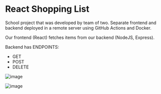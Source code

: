 # React Shopping List

School project that was developed by team of two. Separate frontend and backend deployed in a remote server using GitHub Actions and Docker.

Our frontend (React) fetches items from our backend (NodeJS, Express).

Backend has ENDPOINTS:

- GET
- POST
- DELETE

![image](https://github.com/antonlahtinen/React-Shopping-List/assets/115111370/b0397410-5da9-43aa-86e1-da5b2aea09b2)

![image](https://github.com/antonlahtinen/React-Shopping-List/assets/115111370/4cbf1c46-5fea-45ff-abf5-b5e5054b7e0d)



